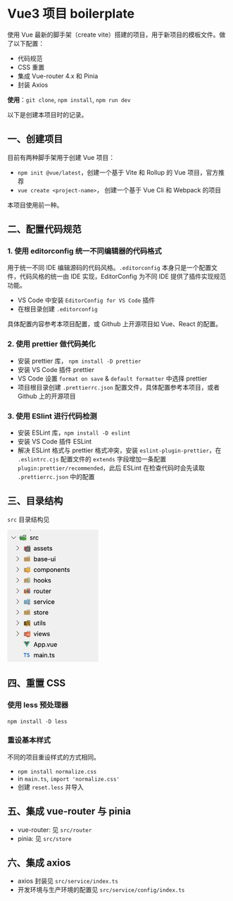 # Vue3 项目 boilerplate

使用 Vue 最新的脚手架（create vite）搭建的项目，用于新项目的模板文件。做了以下配置：
  - 代码规范
  - CSS 重置
  - 集成 Vue-router 4.x 和 Pinia
  - 封装 Axios

**使用**：`git clone`, `npm install`, `npm run dev`

以下是创建本项目时的记录。

## 一、创建项目

目前有两种脚手架用于创建 Vue 项目：

- `npm init @vue/latest`，创建一个基于 Vite 和 Rollup 的 Vue 项目，官方推荐
- `vue create <project-name>`， 创建一个基于 Vue Cli 和 Webpack 的项目

本项目使用前一种。

## 二、配置代码规范

### 1. 使用 editorconfig 统一不同编辑器的代码格式

用于统一不同 IDE 编辑源码的代码风格。`.editorconfig` 本身只是一个配置文件，代码风格的统一由 IDE 实现，EditorConfig 为不同 IDE 提供了插件实现规范功能。

- VS Code 中安装 `EditorConfig for VS Code` 插件
- 在根目录创建 `.editorconfig`

具体配置内容参考本项目配置，或 Github 上开源项目如 Vue、React 的配置。

### 2. 使用 prettier 做代码美化

- 安装 prettier 库， `npm install -D prettier`
- 安装 VS Code 插件 prettier
- VS Code 设置 `format on save` & `default formatter` 中选择 prettier
- 项目根目录创建 `.prettierrc.json` 配置文件，具体配置参考本项目，或者 Github 上的开源项目

### 3. 使用 ESlint 进行代码检测

- 安装 ESLint 库，`npm install -D eslint`
- 安装 VS Code 插件 ESLint
- 解决 ESLint 格式与 prettier 格式冲突，安装 `eslint-plugin-prettier`，在 `.eslintrc.cjs` 配置文件的 `extends` 字段增加一条配置 `plugin:prettier/recommended`，此后 ESLint 在检查代码时会先读取 `.prettierrc.json` 中的配置

## 三、目录结构

`src` 目录结构见

<img src="./doc-assets/images/src-directory.png" height="300" alt="src-directory">

## 四、重置 CSS

### 使用 less 预处理器

`npm install -D less`

### 重设基本样式

不同的项目重设样式的方式相同。

- `npm install normalize.css`
- in `main.ts`, `import 'normalize.css'`
- 创建 `reset.less` 并导入

## 五、集成 vue-router 与 pinia

- vue-router: 见 `src/router`
- pinia: 见 `src/store`

## 六、集成 axios

- axios 封装见 `src/service/index.ts`
- 开发环境与生产环境的配置见 `src/service/config/index.ts`

